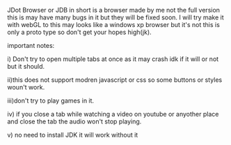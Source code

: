 JDot Browser or JDB in short is a browser made by me not the full version this is may have many bugs in it but they will be fixed soon.
I will try make it with webGL to this may looks like a windows xp browser but it's not this is only a proto type so don't get your hopes high(jk).

important notes:

i) Don't try to open multiple tabs at once as it may crash idk if it will or not but it should.

ii)this does not support modren javascript or css so some buttons or styles woun't work.

iii)don't try to play games in it.

iv) if you close a tab while watching a video on youtube or anyother place and close the tab the audio won't stop playing.
 
 v) no need to install JDK it will work without it

